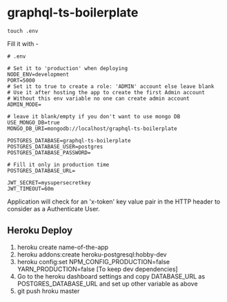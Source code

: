 # graphql-ts-boilerplate

```
touch .env
```

Fill it with -

```
# .env

# Set it to 'production' when deploying
NODE_ENV=development
PORT=5000
# Set it to true to create a role: 'ADMIN' account else leave blank
# Use it after hosting the app to create the first Admin account
# Without this env variable no one can create admin account
ADMIN_MODE=

# leave it blank/empty if you don't want to use mongo DB
USE_MONGO_DB=true
MONGO_DB_URI=mongodb://localhost/graphql-ts-boilerplate

POSTGRES_DATABASE=graphql-ts-boilerplate
POSTGRES_DATABASE_USER=postgres
POSTGRES_DATABASE_PASSWORD=

# Fill it only in production time
POSTGRES_DATABASE_URL=

JWT_SECRET=mysupersecretkey
JWT_TIMEOUT=60m
```

Application will check for an 'x-token' key value pair in the HTTP header to consider as a Authenticate User.

## Heroku Deploy

1. heroku create name-of-the-app
2. heroku addons:create heroku-postgresql:hobby-dev
3. heroku config:set NPM_CONFIG_PRODUCTION=false YARN_PRODUCTION=false [To keep dev dependencies]
4. Go to the heroku dashboard settings and copy DATABASE_URL as POSTGRES_DATABASE_URL and set up other variable as above
5. git push hroku master

